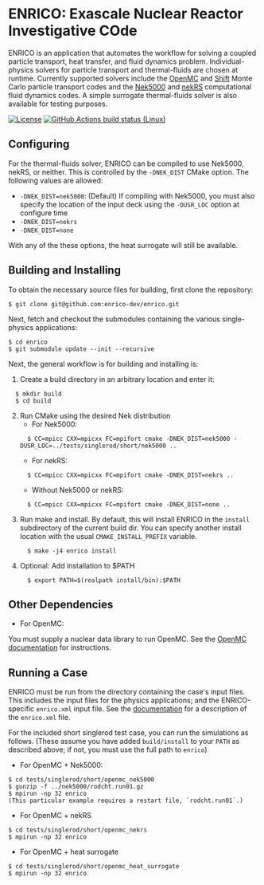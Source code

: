 # ENRICO: Exascale Nuclear Reactor Investigative COde

ENRICO is an application that automates the workflow for solving a coupled particle transport, heat transfer, and fluid dynamics problem. Individual-physics solvers for particle transport and thermal-fluids are chosen at runtime. Currently supported solvers include the [OpenMC](https://docs.openmc.org/en/stable/) and [Shift](https://www.casl.gov/sites/default/files/docs/CASL-U-2015-0170-000.pdf) Monte Carlo particle transport codes and the [Nek5000](https://nek5000.mcs.anl.gov/) and [nekRS](https://github.com/Nek5000/nekRS) computational fluid dynamics codes. A simple surrogate thermal-fluids solver is also available for testing purposes.

[![License](https://img.shields.io/github/license/enrico-dev/enrico.svg)](http://enrico-docs.readthedocs.io/en/latest/license.html)
[![GitHub Actions build status (Linux)](https://github.com/enrico-dev/enrico/workflows/CI/badge.svg)](https://github.com/enrico-dev/enrico/actions)

## Configuring

For the thermal-fluids solver, ENRICO can be compiled to use Nek5000, nekRS, or neither. This is controlled by the `-DNEK_DIST`
CMake option.  The following values are allowed:

  * `-DNEK_DIST=nek5000`: (Default) If compiling with Nek5000, you must also specify the location of the input
  deck using the `-DUSR_LOC` option at configure time
  * `-DNEK_DIST=nekrs`
  * `-DNEK_DIST=none`

With any of the these options, the heat surrogate will still be available.

## Building and Installing

To obtain the necessary source files for building, first clone the repository:
``` Console
$ git clone git@github.com:enrico-dev/enrico.git
```
Next, fetch and checkout the submodules containing the various single-physics
applications:
``` Console
$ cd enrico
$ git submodule update --init --recursive
```

Next, the general workflow is for building and installing is:

  1. Create a build directory in an arbitrary location and enter it:
  ``` Console
    $ mkdir build
    $ cd build
  ```
  2. Run CMake using the desired Nek distribution
     * For Nek5000:
     ``` Console
       $ CC=mpicc CXX=mpicxx FC=mpifort cmake -DNEK_DIST=nek5000 -DUSR_LOC=../tests/singlerod/short/nek5000 ..
     ```
     * For nekRS:
     ``` Console
       $ CC=mpicc CXX=mpicxx FC=mpifort cmake -DNEK_DIST=nekrs ..
     ```
     * Without Nek5000 or nekRS:
     ``` Console
       $ CC=mpicc CXX=mpicxx FC=mpifort cmake -DNEK_DIST=none ..
     ```
  3. Run make and install.  By default, this will install ENRICO in the `install` subdirectory of
     the current build dir.  You can specify another install location with the usual `CMAKE_INSTALL_PREFIX`
     variable.
     ``` Console
       $ make -j4 enrico install
     ```
   4. Optional: Add installation to $PATH
      ```
        $ export PATH=$(realpath install/bin):$PATH
      ```

## Other Dependencies

* For OpenMC:

You must supply a nuclear data library to run OpenMC. See the
[OpenMC documentation](https://docs.openmc.org/en/stable/usersguide/cross_sections.html)
for instructions.

## Running a Case

ENRICO must be run from the directory containing the case's input files.  This includes the input
files for the physics applications; and the ENRICO-specific `enrico.xml` input file.  See the
[documentation](https://enrico-docs.readthedocs.io/en/latest/input.html) for a description of the
`enrico.xml` file.

For the included short singlerod test case, you can run the simulations as follows. (These assume you
have added `build/install` to your `PATH` as described above; if not, you must use the full path
to `enrico`)

  * For OpenMC + Nek5000:
  ``` Console
  $ cd tests/singlerod/short/openmc_nek5000
  $ gunzip -f ../nek5000/rodcht.run01.gz
  $ mpirun -np 32 enrico
  (This particular example requires a restart file, `rodcht.run01`.)
  ```
  * For OpenMC + nekRS
  ``` Console
  $ cd tests/singlerod/short/openmc_nekrs
  $ mpirun -np 32 enrico
  ```
  * For OpenMC + heat surrogate
  ``` Console
  $ cd tests/singlerod/short/openmc_heat_surrogate
  $ mpirun -np 32 enrico
  ```
